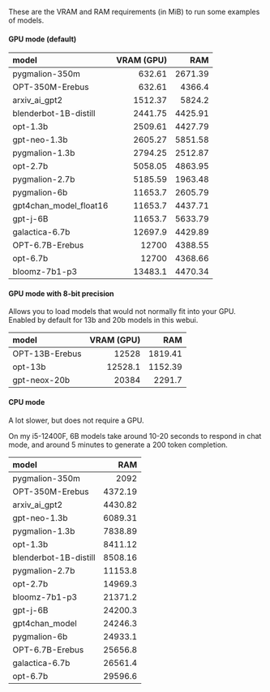 These are the VRAM and RAM requirements (in MiB) to run some examples of models.

#### GPU mode (default)

| model                  |   VRAM (GPU) |     RAM |
|:-----------------------|-------------:|--------:|
| pygmalion-350m         |       632.61 | 2671.39 |
| OPT-350M-Erebus        |       632.61 | 4366.4  |
| arxiv_ai_gpt2          |      1512.37 | 5824.2  |
| blenderbot-1B-distill  |      2441.75 | 4425.91 |
| opt-1.3b               |      2509.61 | 4427.79 |
| gpt-neo-1.3b           |      2605.27 | 5851.58 |
| pygmalion-1.3b         |      2794.25 | 2512.87 |
| opt-2.7b               |      5058.05 | 4863.95 |
| pygmalion-2.7b         |      5185.59 | 1963.48 |
| pygmalion-6b           |     11653.7  | 2605.79 |
| gpt4chan_model_float16 |     11653.7  | 4437.71 |
| gpt-j-6B               |     11653.7  | 5633.79 |
| galactica-6.7b         |     12697.9  | 4429.89 |
| OPT-6.7B-Erebus        |     12700    | 4388.55 |
| opt-6.7b               |     12700    | 4368.66 |
| bloomz-7b1-p3          |     13483.1  | 4470.34 |

#### GPU mode with 8-bit precision

Allows you to load models that would not normally fit into your GPU. Enabled by default for 13b and 20b models in this webui.

| model          |   VRAM (GPU) |     RAM |
|:---------------|-------------:|--------:|
| OPT-13B-Erebus |      12528   | 1819.41 |
| opt-13b        |      12528.1 | 1152.39 |
| gpt-neox-20b   |      20384   | 2291.7  |

#### CPU mode

A lot slower, but does not require a GPU. 

On my i5-12400F, 6B models take around 10-20 seconds to respond in chat mode, and around 5 minutes to generate a 200 token completion. 

| model                  |      RAM |
|:-----------------------|---------:|
| pygmalion-350m         |  2092    |
| OPT-350M-Erebus        |  4372.19 |
| arxiv_ai_gpt2          |  4430.82 |
| gpt-neo-1.3b           |  6089.31 |
| pygmalion-1.3b         |  7838.89 |
| opt-1.3b               |  8411.12 |
| blenderbot-1B-distill  |  8508.16 |
| pygmalion-2.7b         | 11153.8  |
| opt-2.7b               | 14969.3  |
| bloomz-7b1-p3          | 21371.2  |
| gpt-j-6B               | 24200.3  |
| gpt4chan_model         | 24246.3  |
| pygmalion-6b           | 24933.1  |
| OPT-6.7B-Erebus        | 25656.8  |
| galactica-6.7b         | 26561.4  |
| opt-6.7b               | 29596.6  |
